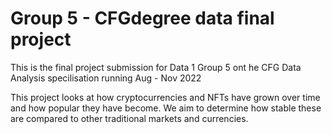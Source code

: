 # Group 5 - CFGdegree data final project

This is the final project submission for Data 1 Group 5 ont he CFG Data Analysis specilisation running Aug - Nov 2022

This project looks at how cryptocurrencies and NFTs have grown over time and how popular they have become.  We aim to determine how stable these are compared to other traditional markets and currencies. 


